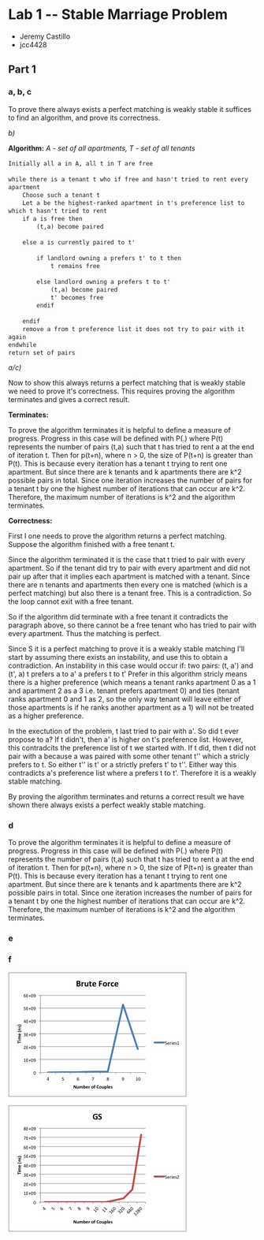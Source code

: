 # Lab 1 -- Stable Marriage Problem

* Jeremy Castillo
* jcc4428

## Part 1

### a, b, c
To prove there always exists a perfect matching is weakly stable it suffices to find an algorithm, and prove its correctness. 

*b)*

**Algorithm:**
*A - set of all apartments, T - set of all tenants*
	
	Initially all a in A, all t in T are free 
	
	while there is a tenant t who if free and hasn't tried to rent every apartment
		Choose such a tenant t
		Let a be the highest-ranked apartment in t's preference list to which t hasn't tried to rent
		if a is free then
			(t,a) become paired
	
		else a is currently paired to t'
			
			if landlord owning a prefers t' to t then 
				t remains free

			else landlord owning a prefers t to t'
				(t,a) become paired
				t' becomes free
			endif

		endif
		remove a from t preference list it does not try to pair with it again
	endwhile
	return set of pairs


*a/c)*

Now to show this always returns a perfect matching that is weakly stable we need to prove it's correctness. This requires proving the algorithm terminates and gives a correct result.

**Terminates:**

To prove the algorithm terminates it is helpful to define a measure of progress. Progress in this case will be defined with P(.) where P(t) represents the number of pairs (t,a) such that t has tried to rent a at the end of iteration t. Then for p(t+n), where n > 0, the size of P(t+n) is greater than P(t). This is because every iteration has a tenant t trying to rent one apartment. But since there are k tenants and k apartments there are k^2 possible pairs in total. Since one iteration increases the number of pairs for a tenant t by one the highest number of iterations that can occur are k^2. Therefore, the maximum number of iterations is k^2 and the algorithm terminates.

**Correctness:**
	
First I one needs to prove the algorithm returns a perfect matching. Suppose the algorithm finished with a free tenant t. 

Since the algorithm terminated it is the case that t tried to pair with every apartment. So if the tenant did try to pair with every apartment and did not pair up after that it implies each apartment is matched with a tenant. Since there are n tenants and apartments then every one is matched (which is a perfect matching) but also there is a tenant free. This is a contradiction. So the loop cannot exit with a free tenant. 

So if the algorithm did terminate with a free tenant it contradicts the paragraph above, so there cannot be a free tenant who has tried to pair with every apartment. Thus the matching is perfect.  

Since S it is a perfect matching to prove it is a weakly stable matching I'll start by assuming there exists an instability, and use this to obtain a contradiction. An instability in this case would occur if:
	two pairs: (t, a') and (t', a)
	t prefers a to a'
	a prefers t to t' 
Prefer in this algorithm stricly means there is a higher preference (which means a tenant ranks apartment 0 as a 1 and apartment 2 as a 3 i.e. tenant prefers apartment 0) and ties (tenant ranks apartment 0 and 1 as 2, so the only way tenant will leave either of those apartments is if he ranks another apartment as a 1) will not be treated as a higher preference.

In the exectution of the problem, t last tried to pair with a'. So did t ever propose to a? If t didn't, then a' is higher on t's preference list. However, this contradcits the preference list of t we started with. If t did, then t did not pair with a because a was paired with some other tenant t'' which a stricly prefers to t. So either t'' is t' or a strictly prefers t' to t''. Either way this contradicts a's preference list where a prefers t to t'. Therefore it is a weakly stable matching. 

By proving the algorithm terminates and returns a correct result we have shown there always exists a perfect weakly stable matching.

### d

To prove the algorithm terminates it is helpful to define a measure of progress. Progress in this case will be defined with P(.) where P(t) represents the number of pairs (t,a) such that t has tried to rent a at the end of iteration t. Then for p(t+n), where n > 0, the size of P(t+n) is greater than P(t). This is because every iteration has a tenant t trying to rent one apartment. But since there are k tenants and k apartments there are k^2 possible pairs in total. Since one iteration increases the number of pairs for a tenant t by one the highest number of iterations that can occur are k^2. Therefore, the maximum number of iterations is k^2 and the algorithm terminates.

### e

### f

![Brute Force Graph](screenshots/bruteForce.jpg)

![GS Graph](screenshots/gs.jpg)




